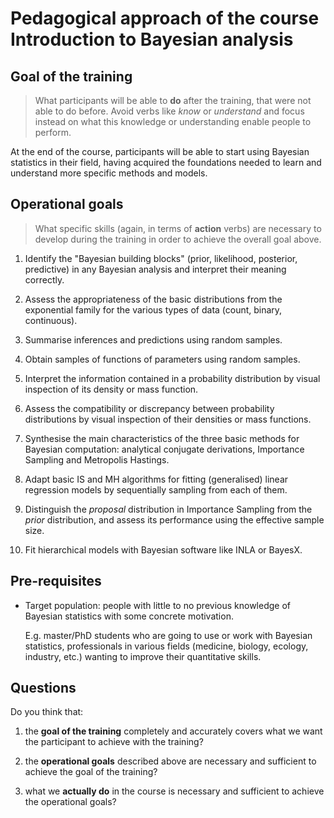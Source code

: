 # Pedagogical approach of the course Introduction to Bayesian analysis

## Goal of the training

> What participants will be able to __do__ after the training, that were not able to do before. Avoid verbs like _know_ or _understand_ and focus instead on what this knowledge or understanding enable people to perform.

At the end of the course, participants will be able to start using Bayesian statistics in their field, having acquired the foundations needed to learn and understand more specific methods and models.


## Operational goals

> What specific skills (again, in terms of __action__ verbs) are necessary to develop during the training in order to achieve the overall goal above.

1. Identify the "Bayesian building blocks" (prior, likelihood, posterior, predictive) in any Bayesian analysis and interpret their meaning correctly.

1. Assess the appropriateness of the basic distributions from the exponential family for the various types of data (count, binary, continuous).

1. Summarise inferences and predictions using random samples.

1. Obtain samples of functions of parameters using random samples.

1. Interpret the information contained in a probability distribution by visual inspection of its density or mass function.

1. Assess the compatibility or discrepancy between probability distributions by visual inspection of their densities or mass functions.

1. Synthesise the main characteristics of the three basic methods for Bayesian computation: analytical conjugate derivations, Importance Sampling and Metropolis Hastings. 

1. Adapt basic IS and MH algorithms for fitting (generalised) linear regression models by sequentially sampling from each of them.

1. Distinguish the _proposal_ distribution in Importance Sampling from the _prior_ distribution, and assess its performance using the effective sample size.

1. Fit hierarchical models with Bayesian software like INLA or BayesX.



## Pre-requisites

- Target population: people with little to no previous knowledge of Bayesian statistics with some concrete motivation.

	E.g. master/PhD students who are going to use or work with Bayesian statistics, professionals in various fields (medicine, biology, ecology, industry, etc.) wanting to improve their quantitative skills.


## Questions

Do you think that:

1. the __goal of the training__ completely and accurately covers what we want the participant to achieve with the training?

2. the __operational goals__ described above are necessary and sufficient to achieve the goal of the training?

3. what we __actually do__ in the course is necessary and sufficient to achieve the operational goals?
